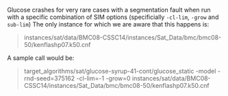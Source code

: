 Glucose crashes for very rare cases with a segmentation fault when run with a specific combination of SIM options (specificially `-cl-lim`, `-grow` and `sub-lim`)
The only instance for which we are aware that this happens is:

 > instances/sat/data/BMC08-CSSC14/instances/Sat_Data/bmc/bmc08-50/kenflashp07.k50.cnf
 
 A sample call would be:
 
 > target_algorithms/sat/glucose-syrup-41-cont/glucose_static -model -rnd-seed=375162 -cl-lim=-1 -grow=0 instances/sat/data/BMC08-CSSC14/instances/Sat_Data/bmc/bmc08-50/kenflashp07.k50.cnf
 
 
